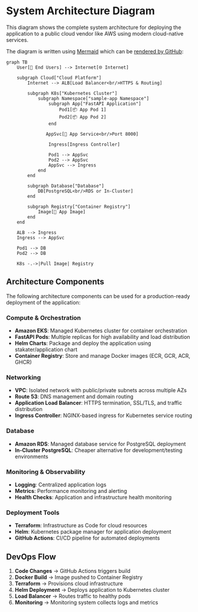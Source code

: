 # System Architecture Diagram

This diagram shows the complete system architecture for deploying the application to a public cloud vendor like AWS using modern cloud-native services.

The diagram is written using [Mermaid](https://mermaid.js.org/) which can be [rendered by GitHub](https://docs.github.com/en/get-started/writing-on-github/working-with-advanced-formatting/creating-diagrams):

```mermaid
graph TB
    User[👤 End Users] --> Internet[🌐 Internet]

    subgraph Cloud["Cloud Platform"]
        Internet --> ALB[Load Balancer<br/>HTTPS & Routing]

        subgraph K8s["Kubernetes Cluster"]
            subgraph Namespace["sample-app Namespace"]
                subgraph App["FastAPI Application"]
                    Pod1[📦 App Pod 1]
                    Pod2[📦 App Pod 2]
                end

               AppSvc[🔗 App Service<br/>Port 8000]

                Ingress[Ingress Controller]

                Pod1 --> AppSvc
                Pod2 --> AppSvc
                AppSvc --> Ingress
            end
        end

        subgraph Database["Database"]
            DB[PostgreSQL<br/>RDS or In-Cluster]
        end

        subgraph Registry["Container Registry"]
            Image[🐳 App Image]
        end
    end

    ALB --> Ingress
    Ingress --> AppSvc

    Pod1 --> DB
    Pod2 --> DB

    K8s -.->|Pull Image| Registry

```

## Architecture Components

The following architecture components can be used for a production-ready deployment of the application:

### **Compute & Orchestration**

- **Amazon EKS**: Managed Kubernetes cluster for container orchestration
- **FastAPI Pods**: Multiple replicas for high availability and load distribution
- **Helm Charts**: Package and deploy the application using stakater/application chart
- **Container Registry**: Store and manage Docker images (ECR, GCR, ACR, GHCR)

### **Networking**

- **VPC**: Isolated network with public/private subnets across multiple AZs
- **Route 53**: DNS management and domain routing
- **Application Load Balancer**: HTTPS termination, SSL/TLS, and traffic distribution
- **Ingress Controller**: NGINX-based ingress for Kubernetes service routing

### **Database**

- **Amazon RDS**: Managed database service for PostgreSQL deployment
- **In-Cluster PostgreSQL**: Cheaper alternative for development/testing environments

### **Monitoring & Observability**

- **Logging**: Centralized application logs
- **Metrics**: Performance monitoring and alerting
- **Health Checks**: Application and infrastructure health monitoring

### **Deployment Tools**

- **Terraform**: Infrastructure as Code for cloud resources
- **Helm**: Kubernetes package manager for application deployment
- **GitHub Actions**: CI/CD pipeline for automated deployments

## DevOps Flow

1. **Code Changes** → GitHub Actions triggers build
2. **Docker Build** → Image pushed to Container Registry
3. **Terraform** → Provisions cloud infrastructure
4. **Helm Deployment** → Deploys application to Kubernetes cluster
5. **Load Balancer** → Routes traffic to healthy pods
6. **Monitoring** → Monitoring system collects logs and metrics
